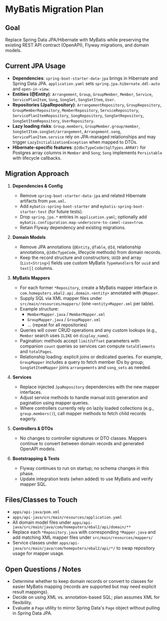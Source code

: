 # MyBatis Migration Plan
<!-- Option A chosen: map Postgres `uuid` and `text[]` columns via custom MyBatis TypeHandlers living under `com.homeputers.ebal2.api.mybatis.typehandler`; services paginate with `OFFSET`/`LIMIT` and compute `totalElements`/`totalPages` from companion count queries. -->

## Goal
Replace Spring Data JPA/Hibernate with MyBatis while preserving the existing REST API contract (OpenAPI), Flyway migrations, and domain models.

## Current JPA Usage
- **Dependencies**: `spring-boot-starter-data-jpa` brings in Hibernate and Spring Data JPA. `application.yaml` sets `spring.jpa.hibernate.ddl-auto` and `open-in-view`.
- **Entities (@Entity)**: `Arrangement`, `Group`, `GroupMember`, `Member`, `Service`, `ServicePlanItem`, `Song`, `SongSet`, `SongSetItem`, `User`.
- **Repositories (JpaRepository)**: `ArrangementRepository`, `GroupRepository`, `GroupMemberRepository`, `MemberRepository`, `ServiceRepository`, `ServicePlanItemRepository`, `SongRepository`, `SongSetRepository`, `SongSetItemRepository`, `UserRepository`.
- **Lazy loading risks**: `Group.members`, `GroupMember.group/member`, `SongSetItem.songSet/arrangement`, `Arrangement.song`, `ServicePlanItem.service` rely on JPA-managed relationships and may trigger `LazyInitializationException` when mapped to DTOs.
- **Hibernate-specific features**: `@JdbcTypeCode(SqlTypes.ARRAY)` for Postgres array columns in `Member` and `Song`; `Song` implements `Persistable` with lifecycle callbacks.

## Migration Approach
1. **Dependencies & Config**
   - Remove `spring-boot-starter-data-jpa` and related Hibernate artifacts from `pom.xml`.
   - Add `mybatis-spring-boot-starter` and `mybatis-spring-boot-starter-test` (for future tests).
   - Drop `spring.jpa.*` entries in `application.yaml`; optionally add `mybatis.configuration.map-underscore-to-camel-case=true`.
   - Retain Flyway dependency and existing migrations.

2. **Domain Models**
   - Remove JPA annotations (`@Entity`, `@Table`, `@Id`, relationship annotations, `@JdbcTypeCode`, lifecycle methods) from domain records.
   - Keep the record structure and constructors; `UUID` and array (`List<String>`) fields use custom MyBatis `TypeHandler`s for `uuid` and `text[]` columns.

3. **MyBatis Mappers**
   - For each former `*Repository`, create a MyBatis mapper interface in `com.homeputers.ebal2.api.domain.<entity>` annotated with `@Mapper`.
   - Supply SQL via XML mapper files under `src/main/resources/mappers/` (one `<entity>Mapper.xml` per table).
   - Example structure:
     - `MemberMapper.java` / `MemberMapper.xml`
     - `GroupMapper.java` / `GroupMapper.xml`
     - ... (repeat for all repositories)
   - Queries will cover CRUD operations and any custom lookups (e.g., `Member` search uses `ILIKE` on `display_name`).
   - Pagination: methods accept `limit`/`offset` parameters with companion `count` queries so services can compute `totalElements` and `totalPages`.
   - Relationship loading: explicit joins or dedicated queries. For example, `GroupMapper` includes a query to fetch member IDs by group; `SongSetItemMapper` joins `arrangements` and `song_sets` as needed.

4. **Services**
   - Replace injected `JpaRepository` dependencies with the new mapper interfaces.
   - Adjust service methods to handle manual `UUID` generation and pagination using mapper queries.
   - Where controllers currently rely on lazily loaded collections (e.g., `group.members()`), call mapper methods to fetch child records eagerly.

5. **Controllers & DTOs**
   - No changes to controller signatures or DTO classes. Mappers continue to convert between domain records and generated OpenAPI models.

6. **Bootstrapping & Tests**
   - Flyway continues to run on startup; no schema changes in this phase.
   - Update integration tests (when added) to use MyBatis and verify mapper SQL.

## Files/Classes to Touch
- `apps/api-java/pom.xml`
- `apps/api-java/src/main/resources/application.yaml`
- All domain model files under `apps/api-java/src/main/java/com/homeputers/ebal2/api/domain/**`
- Replace each `*Repository.java` with corresponding `*Mapper.java` and add matching XML mapper files under `src/main/resources/mappers/`
- Service classes under `apps/api-java/src/main/java/com/homeputers/ebal2/api/*/` to swap repository usage for mapper usage.

## Open Questions / Notes
- Determine whether to keep domain records or convert to classes for easier MyBatis mapping (records are supported but may need explicit result mappings).
- Decide on using XML vs. annotation-based SQL; plan assumes XML for flexibility.
- Evaluate a `Page` utility to mirror Spring Data's `Page` object without pulling in Spring Data JPA.

